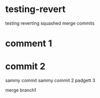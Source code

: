 # testing-revert
testing reverting squashed merge commits


# comment 1
# commit 2
sammy commit
sammy commit 2
padgett 3

merge branch1